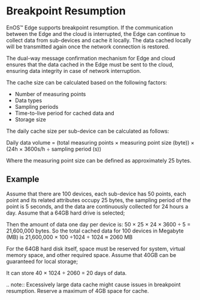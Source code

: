 # Breakpoint Resumption

EnOS™ Edge supports breakpoint resumption. If the communication between the Edge and the cloud is interrupted, the Edge can continue to collect data from sub-devices and cache it locally. The data cached locally will be transmitted again once the network connection is restored.

The dual-way message confirmation mechanism for Edge and cloud ensures that the data cached in the Edge must be sent to the cloud, ensuring data integrity in case of network interruption.

The cache size can be calculated based on the following factors:
- Number of measuring points
- Data types 
- Sampling periods
- Time-to-live period for cached data and 
- Storage size

The daily cache size per sub-device can be calculated as follows:

Daily data volume = (total measuring points × measuring point size (byte)) × (24h × 3600s/h ÷ sampling period (s))

Where the measuring point size can be defined as approximately 25 bytes.

## Example

Assume that there are 100 devices, each sub-device has 50 points, each point and its related attributes occupy 25 bytes, the sampling period of the point is 5 seconds, and the data are continuously collected for 24 hours a day. Assume that a 64GB hard drive is selected;

Then the amount of data one day per device is: 50 × 25 × 24 × 3600 ÷ 5 = 21,600,000 bytes. So the total cached data for 100 devices in Megabyte (MB) is 21,600,000 × 100 ÷1024 ÷ 1024  ≈ 2060 MB

For the 64GB hard disk itself, space must be reserved for system, virtual memory space, and other required space. Assume that 40GB can be guaranteed for local storage;

It can store 40 × 1024 ÷ 2060 = 20 days of data.


.. note:: Excessively large data cache might cause issues in breakpoint resumption. Reserve a maximum of 4GB space for cache.
